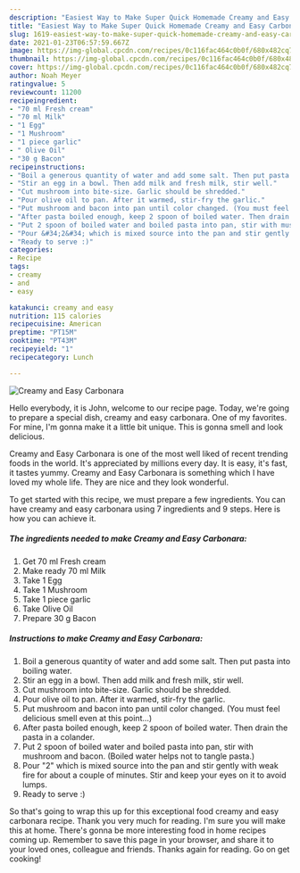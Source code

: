 ```yaml
---
description: "Easiest Way to Make Super Quick Homemade Creamy and Easy Carbonara"
title: "Easiest Way to Make Super Quick Homemade Creamy and Easy Carbonara"
slug: 1619-easiest-way-to-make-super-quick-homemade-creamy-and-easy-carbonara
date: 2021-01-23T06:57:59.667Z
image: https://img-global.cpcdn.com/recipes/0c116fac464c0b0f/680x482cq70/creamy-and-easy-carbonara-recipe-main-photo.jpg
thumbnail: https://img-global.cpcdn.com/recipes/0c116fac464c0b0f/680x482cq70/creamy-and-easy-carbonara-recipe-main-photo.jpg
cover: https://img-global.cpcdn.com/recipes/0c116fac464c0b0f/680x482cq70/creamy-and-easy-carbonara-recipe-main-photo.jpg
author: Noah Meyer
ratingvalue: 5
reviewcount: 11200
recipeingredient:
- "70 ml Fresh cream"
- "70 ml Milk"
- "1 Egg"
- "1 Mushroom"
- "1 piece garlic"
- " Olive Oil"
- "30 g Bacon"
recipeinstructions:
- "Boil a generous quantity of water and add some salt. Then put pasta into boiling water."
- "Stir an egg in a bowl. Then add milk and fresh milk, stir well."
- "Cut mushroom into bite-size. Garlic should be shredded."
- "Pour olive oil to pan. After it warmed, stir-fry the garlic."
- "Put mushroom and bacon into pan until color changed. (You must feel delicious smell even at this point...)"
- "After pasta boiled enough, keep 2 spoon of boiled water. Then drain the pasta in a colander."
- "Put 2 spoon of boiled water and boiled pasta into pan, stir with mushroom and bacon. (Boiled water helps not to tangle pasta.)"
- "Pour &#34;2&#34; which is mixed source into the pan and stir gently with weak fire for about a couple of minutes. Stir and keep your eyes on it to avoid lumps."
- "Ready to serve :)"
categories:
- Recipe
tags:
- creamy
- and
- easy

katakunci: creamy and easy 
nutrition: 115 calories
recipecuisine: American
preptime: "PT15M"
cooktime: "PT43M"
recipeyield: "1"
recipecategory: Lunch

---
```



![Creamy and Easy Carbonara](https://img-global.cpcdn.com/recipes/0c116fac464c0b0f/680x482cq70/creamy-and-easy-carbonara-recipe-main-photo.jpg)

Hello everybody, it is John, welcome to our recipe page. Today, we're going to prepare a special dish, creamy and easy carbonara. One of my favorites. For mine, I'm gonna make it a little bit unique. This is gonna smell and look delicious.



Creamy and Easy Carbonara is one of the most well liked of recent trending foods in the world. It's appreciated by millions every day. It is easy, it's fast, it tastes yummy. Creamy and Easy Carbonara is something which I have loved my whole life. They are nice and they look wonderful.


To get started with this recipe, we must prepare a few ingredients. You can have creamy and easy carbonara using 7 ingredients and 9 steps. Here is how you can achieve it.

<!--inarticleads1-->

##### The ingredients needed to make Creamy and Easy Carbonara:

1. Get 70 ml Fresh cream
1. Make ready 70 ml Milk
1. Take 1 Egg
1. Take 1 Mushroom
1. Take 1 piece garlic
1. Take  Olive Oil
1. Prepare 30 g Bacon




<!--inarticleads2-->

##### Instructions to make Creamy and Easy Carbonara:

1. Boil a generous quantity of water and add some salt. Then put pasta into boiling water.
1. Stir an egg in a bowl. Then add milk and fresh milk, stir well.
1. Cut mushroom into bite-size. Garlic should be shredded.
1. Pour olive oil to pan. After it warmed, stir-fry the garlic.
1. Put mushroom and bacon into pan until color changed. (You must feel delicious smell even at this point...)
1. After pasta boiled enough, keep 2 spoon of boiled water. Then drain the pasta in a colander.
1. Put 2 spoon of boiled water and boiled pasta into pan, stir with mushroom and bacon. (Boiled water helps not to tangle pasta.)
1. Pour &#34;2&#34; which is mixed source into the pan and stir gently with weak fire for about a couple of minutes. Stir and keep your eyes on it to avoid lumps.
1. Ready to serve :)




So that's going to wrap this up for this exceptional food creamy and easy carbonara recipe. Thank you very much for reading. I'm sure you will make this at home. There's gonna be more interesting food in home recipes coming up. Remember to save this page in your browser, and share it to your loved ones, colleague and friends. Thanks again for reading. Go on get cooking!
